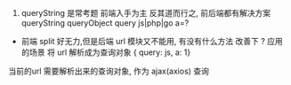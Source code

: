 1. queryString 是常考题
  前端入手为主
  反其道而行之, 前后端都有解决方案
  queryString queryObject query js|php|go a=?
  - 前端 split 好无力,但是后端 url 模块又不能用,
  有没有什么方法 改善下 ?
应用的场景
将 url 解析成为查询对象 { query: js, a: 1}

当前的url 需要解析出来的查询对象, 作为 ajax(axios) 查询